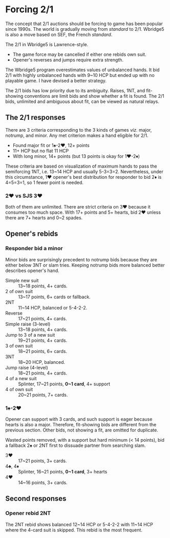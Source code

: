 Forcing 2/1
===========
The concept that 2/1 auctions should be forcing to game has been popular since
1990s.  The world is gradually moving from *standard* to 2/1.  Wbridge5 is also
a move based on SEF, the French *standard*.  

The 2/1 in Wbridge5 is Lawrence-style.

* The game force may be cancelled if either one rebids own suit.
* Opener's reverses and jumps require extra strength.

The Wbridge5 program overestimates values of unbalanced hands.  It bid 2/1 with
highly unbalanced hands with 9~10 HCP but ended up with no playable game.  I
have devised a better strategy.

The 2/1 bids has low priority due to its ambiguity.  Raises, 1NT, and
fit-showing conventions are limit bids and show whether a fit is found.  The
2/1 bids, unlimited and ambiguous about fit, can be viewed as natural relays.

The 2/1 responses
-----------------
There are 3 criteria corresponding to the 3 kinds of games *viz.* major,
notrump, and minor.  Any met criterion makes a hand eligible for 2/1.

* Found major fit or 1♠-2♥, 12+ points
* 11+ HCP but no flat 11 HCP
* With long minor, 14+ points (but 13 points is okay for 1♥-2♦)

These criteria are based on visualization of maximum hands to pass the
semiforcing 1NT, i.e. 13~14 HCP and usually 5-3=3=2.  Nevertheless, under this
circumstance, 1♥ opener's best distribution for responder to bid 2♦ is 4=5=3=1,
so 1 fewer point is needed.

### 2♥ vs SJS 3♥ ###
Both of them are unlimited.  There are strict criteria on 3♥ because it
consumes too much space.  With 17+ points and 5+ hearts, bid 2♥ unless there
are 7+ hearts and 0~2 spades.

Opener's rebids
---------------
### Responder bid a minor ###
Minor bids are surprisingly precedent to notrump bids because they are either
below 3NT or slam tries.  Keeping notrump bids more balanced better describes
opener's hand.

<dl>
  <dt>Simple new suit</dt>
  <dd>13~18 points, 4+ cards.</dd>

  <dt>2 of own suit</dt>
  <dd>13~17 points, 6+ cards or fallback.</dd>

  <dt>2NT</dt>
  <dd>11~14 HCP, balanced or 5-4-2-2.</dd>

  <dt>Reverse</dt>
  <dd>17~21 points, 4+ cards.</dd>

  <dt>Simple raise (3-level)</dt>
  <dd>13~18 points, 4+ cards.</dd>

  <dt>Jump to 3 of a new suit</dt>
  <dd>19~21 points, 4+ cards.</dd>

  <dt>3 of own suit</dt>
  <dd>18~21 points, 6+ cards.</dd>

  <dt>3NT</dt>
  <dd>18~20 HCP, balanced.</dd>

  <dt>Jump raise (4-level)</dt>
  <dd>18~21 points, 4+ cards.</dd>

  <dt>4 of a new suit</dt>
  <dd>Splinter, 17~21 points, <strong>0~1 card</strong>, 4+ support</dd>

  <dt>4 of own suit</dt>
  <dd>20~21 points, 7+ cards.</dd>
</dl>

### 1♠-2♥ ###
Opener can support with 3 cards, and such support is eager because hearts is
also a major.  Therefore, fit-showing bids are different from the previous
section.  Other bids, not showing a fit, are omitted for duplicate.

Wasted points removed, with a support but hard minimum (< 14 points), bid a
fallback 2♠ or 2NT first to dissuade partner from searching slam.

<dl>
  <dt>3♥</dt>
  <dd>17~21 points, 3+ cards.</dd>

  <dt>4♣, 4♦</dt>
  <dd>Splinter, 16~21 points, <strong>0~1 card</strong>, 3+ hearts</dd>

  <dt>4♥</dt>
  <dd>14~16 points, 3+ cards.</dd>
</dl>

Second responses
----------------
### Opener rebid 2NT ###
The 2NT rebid shows balanced 12~14 HCP or 5-4-2-2 with 11~14 HCP where the
4-card suit is skipped.  This rebid is the most frequent.
